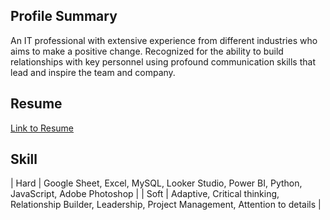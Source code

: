 
## Profile Summary

An IT professional with extensive experience from different industries who aims to make a positive change.
Recognized for the ability to build relationships with key personnel using profound communication skills that lead and inspire the team and company.

## Resume
[Link to Resume](https://drive.google.com/file/d/1nwgmD_oLFdUNI-lavPyt5yMc-PU3tIyr/view?usp=sharing)

## Skill
| Hard  | Google Sheet, Excel, MySQL, Looker Studio, Power BI, Python, JavaScript, Adobe Photoshop  |
| Soft  | Adaptive, Critical thinking, Relationship Builder, Leadership, Project Management, Attention to details  |

